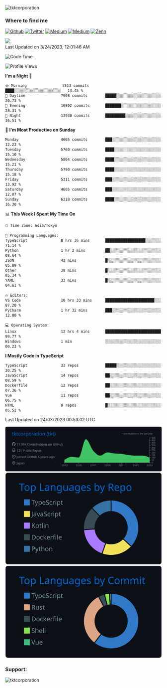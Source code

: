 <p align="left"> <img src="https://komarev.com/ghpvc/?username=tktcorporation&label=Profile%20views&color=0e75b6&style=flat" alt="tktcorporation" /> </p>

<h3>Where to find me</h3>
<p>
<a href="https://github.com/tktcorporation" target="_blank"><img alt="Github" src="https://img.shields.io/badge/GitHub-%2312100E.svg?&style=for-the-badge&logo=Github&logoColor=white" /></a>
<a href="https://twitter.com/tktcorporation" target="_blank"><img alt="Twitter" src="https://img.shields.io/badge/twitter-%231DA1F2.svg?&style=for-the-badge&logo=twitter&logoColor=white" /></a>
<a href="https://www.linkedin.com/in/tktcorporation" target="_blank"><img alt="Medium" src="https://img.shields.io/badge/linkdin-0a66c2.svg?&style=for-the-badge&logo=linkedin&logoColor=white" /></a>
<a href="https://qiita.com/tktcorporation" target="_blank"><img alt="Medium" src="https://img.shields.io/badge/qiita-55C500.svg?&style=for-the-badge&logo=qiita&logoColor=white" /></a>
<a href="https://zenn.dev/tktcorporation" target="_blank"><img alt="Zenn" src="https://img.shields.io/badge/Zenn-3EA8FF.svg?&style=for-the-badge&logo=Zenn&logoColor=white" /></a>
</p>

<!--START_SECTION:lapras-card-->
<a href="https://lapras.com/public/tktcorporation" target="_blank" rel="noopener noreferrer"><img src="https://lapras-card-generator.vercel.app/api/svg?e=3.89&b=3.48&i=3.58&b1=%23232323&b2=%236d6d6d&i1=%23212121&i2=%23818181&l=en" width="300" ></a>  
Last Updated on 3/24/2023, 12:01:46 AM
<!--END_SECTION:lapras-card-->
  
<!--START_SECTION:waka-->
![Code Time](http://img.shields.io/badge/Code%20Time-921%20hrs%2051%20mins-blue)

![Profile Views](http://img.shields.io/badge/Profile%20Views-0-blue)

**I'm a Night 🦉** 

```text
🌞 Morning                5513 commits        ████░░░░░░░░░░░░░░░░░░░░░   14.45 % 
🌆 Daytime                7908 commits        █████░░░░░░░░░░░░░░░░░░░░   20.73 % 
🌃 Evening                10802 commits       ███████░░░░░░░░░░░░░░░░░░   28.31 % 
🌙 Night                  13930 commits       █████████░░░░░░░░░░░░░░░░   36.51 % 
```
📅 **I'm Most Productive on Sunday** 

```text
Monday                   4665 commits        ███░░░░░░░░░░░░░░░░░░░░░░   12.23 % 
Tuesday                  5760 commits        ████░░░░░░░░░░░░░░░░░░░░░   15.10 % 
Wednesday                5804 commits        ████░░░░░░░░░░░░░░░░░░░░░   15.21 % 
Thursday                 5790 commits        ████░░░░░░░░░░░░░░░░░░░░░   15.18 % 
Friday                   5311 commits        ███░░░░░░░░░░░░░░░░░░░░░░   13.92 % 
Saturday                 4605 commits        ███░░░░░░░░░░░░░░░░░░░░░░   12.07 % 
Sunday                   6218 commits        ████░░░░░░░░░░░░░░░░░░░░░   16.30 % 
```


📊 **This Week I Spent My Time On** 

```text
🕑︎ Time Zone: Asia/Tokyo

💬 Programming Languages: 
TypeScript               8 hrs 36 mins       ██████████████████░░░░░░░   71.14 % 
Python                   1 hr 2 mins         ██░░░░░░░░░░░░░░░░░░░░░░░   08.64 % 
JSON                     42 mins             █░░░░░░░░░░░░░░░░░░░░░░░░   05.89 % 
Other                    38 mins             █░░░░░░░░░░░░░░░░░░░░░░░░   05.34 % 
YAML                     33 mins             █░░░░░░░░░░░░░░░░░░░░░░░░   04.61 % 

🔥 Editors: 
VS Code                  10 hrs 33 mins      ██████████████████████░░░   87.20 % 
PyCharm                  1 hr 32 mins        ███░░░░░░░░░░░░░░░░░░░░░░   12.80 % 

💻 Operating System: 
Linux                    12 hrs 4 mins       █████████████████████████   99.77 % 
Windows                  1 min               ░░░░░░░░░░░░░░░░░░░░░░░░░   00.23 % 
```

**I Mostly Code in TypeScript** 

```text
TypeScript               33 repos            █████░░░░░░░░░░░░░░░░░░░░   20.25 % 
JavaScript               14 repos            ██░░░░░░░░░░░░░░░░░░░░░░░   08.59 % 
Dockerfile               12 repos            ██░░░░░░░░░░░░░░░░░░░░░░░   07.36 % 
Vue                      11 repos            ██░░░░░░░░░░░░░░░░░░░░░░░   06.75 % 
HTML                     9 repos             █░░░░░░░░░░░░░░░░░░░░░░░░   05.52 % 
```




 Last Updated on 24/03/2023 00:53:02 UTC
<!--END_SECTION:waka-->

[![](https://raw.githubusercontent.com/tktcorporation/tktcorporation/master/profile-summary-card-output/github_dark/0-profile-details.svg)](https://github.com/vn7n24fzkq/github-profile-summary-cards)
[![](https://raw.githubusercontent.com/tktcorporation/tktcorporation/master/profile-summary-card-output/github_dark/1-repos-per-language.svg)](https://github.com/vn7n24fzkq/github-profile-summary-cards) [![](https://raw.githubusercontent.com/tktcorporation/tktcorporation/master/profile-summary-card-output/github_dark/2-most-commit-language.svg)](https://github.com/vn7n24fzkq/github-profile-summary-cards)

<h3 align="left">Support:</h3>
<p><a href="https://www.buymeacoffee.com/tktcorporation"> <img align="left" src="https://cdn.buymeacoffee.com/buttons/v2/default-yellow.png" height="50" width="210" alt="tktcorporation" /></a></p><br><br>

